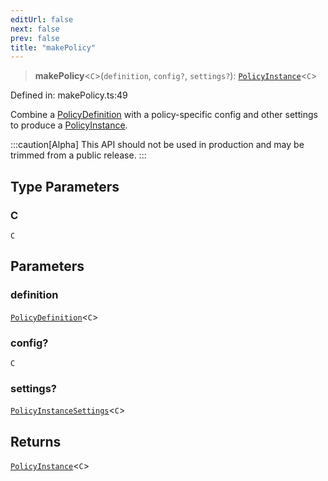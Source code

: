 ```yaml
---
editUrl: false
next: false
prev: false
title: "makePolicy"
---
```


> **makePolicy**\<`C`\>(`definition`, `config?`, `settings?`): [`PolicyInstance`](/api/type-aliases/policyinstance/)\<`C`\>

Defined in: makePolicy.ts:49

Combine a [PolicyDefinition](/api/interfaces/policydefinition/) with a policy-specific config and other settings to produce a [PolicyInstance](/api/type-aliases/policyinstance/).

:::caution[Alpha]
This API should not be used in production and may be trimmed from a public release.
:::

## Type Parameters

### C

`C`

## Parameters

### definition

[`PolicyDefinition`](/api/interfaces/policydefinition/)\<`C`\>

### config?

`C`

### settings?

[`PolicyInstanceSettings`](/api/interfaces/policyinstancesettings/)\<`C`\>

## Returns

[`PolicyInstance`](/api/type-aliases/policyinstance/)\<`C`\>
